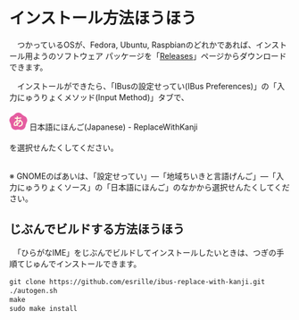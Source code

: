 # インストール￹方法￺ほうほう￻

　つかっているOSが、Fedora, Ubuntu, Raspbianのどれかであれば、インストール￹用￺よう￻のソフトウェア パッケージを「[Releases](https://github.com/esrille/ibus-replace-with-kanji/releases)」ページからダウンロードできます。

　インストールができたら、「IBusの￹設定￺せってい￻(IBus Preferences)」の「￹入力￺にゅうりょく￻メソッド(Input Method)」タブで、
<br><br>
![アイコン](icon.png) ￹日本語￺にほんご￻(Japanese) - ReplaceWithKanji
<br><br>
を￹選択￺せんたく￻してください。

<br>※ GNOMEのばあいは、「￹設定￺せってい￻」―「￹地域￺ちいき￻と￹言語￺げんご￻」―「￹入力￺にゅうりょく￻ソース」の「￹日本語￺にほんご￻」のなかから￹選択￺せんたく￻してください。

## じぶんでビルドする￹方法￺ほうほう￻

　「ひらがなIME」をじぶんでビルドしてインストールしたいときは、つぎの￹手順￺てじゅん￻でインストールできます。

```
git clone https://github.com/esrille/ibus-replace-with-kanji.git
./autogen.sh
make
sudo make install
```
